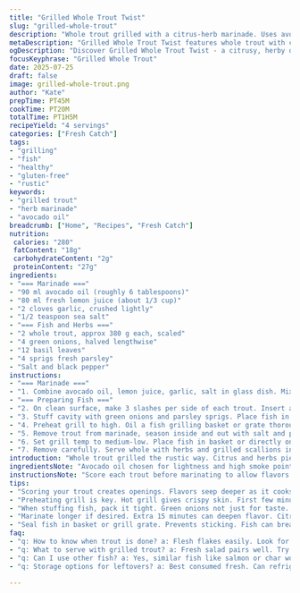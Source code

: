 ```yaml
---
title: "Grilled Whole Trout Twist"
slug: "grilled-whole-trout"
description: "Whole trout grilled with a citrus-herb marinade. Uses avocado oil and lemon instead of olive oil and lime. Herbs swapped mint for basil and parsley. Fish scored, stuffed, marinated 45 minutes. Grill hot then medium heat, 7-12 minutes per side. Aromatic and fresh with slight tang. No gluten, dairy, eggs, nuts. Simple, rustic, flavorful. Served whole with charred scallions inside. Citrusy, smoky, herbal layers."
metaDescription: "Grilled Whole Trout Twist features whole trout with citrus-herb marinade using avocado oil. Aromatic, fresh, gluten-free dish for any occasion."
ogDescription: "Discover Grilled Whole Trout Twist - a citrusy, herby dish that's bold and gluten-free. Perfect for grilling season with a rustic flair."
focusKeyphrase: "Grilled Whole Trout"
date: 2025-07-25
draft: false
image: grilled-whole-trout.png
author: "Kate"
prepTime: PT45M
cookTime: PT20M
totalTime: PT1H5M
recipeYield: "4 servings"
categories: ["Fresh Catch"]
tags:
- "grilling"
- "fish"
- "healthy"
- "gluten-free"
- "rustic"
keywords:
- "grilled trout"
- "herb marinade"
- "avocado oil"
breadcrumb: ["Home", "Recipes", "Fresh Catch"]
nutrition: 
 calories: "280"
 fatContent: "18g"
 carbohydrateContent: "2g"
 proteinContent: "27g"
ingredients:
- "=== Marinade ==="
- "90 ml avocado oil (roughly 6 tablespoons)"
- "80 ml fresh lemon juice (about 1/3 cup)"
- "2 cloves garlic, crushed lightly"
- "1/2 teaspoon sea salt"
- "=== Fish and Herbs ==="
- "2 whole trout, approx 380 g each, scaled"
- "4 green onions, halved lengthwise"
- "12 basil leaves"
- "4 sprigs fresh parsley"
- "Salt and black pepper"
instructions:
- "=== Marinade ==="
- "1. Combine avocado oil, lemon juice, garlic, salt in glass dish. Mix well."
- "=== Preparing Fish ==="
- "2. On clean surface, make 3 slashes per side of each trout. Insert a basil leaf into each cut."
- "3. Stuff cavity with green onions and parsley sprigs. Place fish in marinade, coat thoroughly. Refrigerate 45 minutes."
- "4. Preheat grill to high. Oil a fish grilling basket or grate thoroughly."
- "5. Remove trout from marinade, season inside and out with salt and pepper."
- "6. Set grill temp to medium-low. Place fish in basket or directly on grill. Cook 7-12 minutes per side till flesh flakes easily from bone."
- "7. Remove carefully. Serve whole with herbs and grilled scallions inside."
introduction: "Whole trout grilled the rustic way. Citrus and herbs pierce the fish's flesh. Lemon juice and avocado oil backdrop, garlic and salt. Fresh basil replaces mint. Parsley swaps for extra green freshness. Green onions stuffed inside for subtle crunch and bite. Marinate longer, forty-five minutes to soak and soften. Grill hot briefly, then gentler heat to finish cooking. Skin crisps, flesh steams inside. Fish scored like slashes, basil leaves nestle within. Smoky char, herbal aroma. Simple staples, no frills. Gluten-free. Dairy-free. Nuts absent. Just fish, herbs, heat, and time. Serve whole, no fillets. Rustic, bold. A grilled dinner."
ingredientsNote: "Avocado oil chosen for lightness and high smoke point. Lemon juice brightens and tenderizes fish flesh, replacing lime for a milder citrus punch. Basil leaves in place of mint add warmth and anise notes rather than coolness. Parsley gives leafy freshness and subtle earthiness. Crush garlic only slightly to avoid overpowering sharpness. Whole green onions aromatize and provide mild onion flavor inside. Fish weight slightly increased for portion heft. Salt adjusted to balance acidity. Keep herbs fresh for best flavor impact."
instructionsNote: "Score each trout before marinating to allow flavors to seep into the flesh deeply. Insert basil leaves in cuts to infuse aroma during grilling. Marinate fish 45 minutes rather than 30 for intensified herb and citrus notes. Preheat grill well, oil grate or basket thoroughly to prevent sticking. Season inside and outside post marination to avoid washoff. Start cooking on high heat for skin crisping, then lower to medium-low for even cooking without burning. Grill times adjusted—7 to 12 minutes per side depending on heat and fish thickness. Fish is done when flesh flakes easily from the bone. Use a fish basket for safer grilling when possible. Serve immediately with herbs intact."
tips:
- "Scoring your trout creates openings. Flavors seep deeper as it cooks. More marinade impact. Use sharp knife—or scissors. Three slashes. Both sides. Careful not to cut through."
- "Preheating grill is key. Hot grill gives crispy skin. First few minutes on high heat. Then reduce to medium-low. Prevents burning. Cook evenly without drying out."
- "When stuffing fish, pack it tight. Green onions not just for taste. Adds texture inside. Parsley also brightens flavor profile. Fresh herbs make a difference."
- "Marinate longer if desired. Extra 15 minutes can deepen flavor. Citrus tenderizes, herbs infuse. Some skip marination. Don’t do this. Fish tastes bland otherwise. Get that soak in."
- "Seal fish in basket or grill grate. Prevents sticking. Fish can break apart. Not pretty on the plate. Use oiled tools. Make cleanup easier. Less hassle."
faq:
- "q: How to know when trout is done? a: Flesh flakes easily. Look for a white opaque color. Check thickest part. Cook until ready. Don’t overdo it."
- "q: What to serve with grilled trout? a: Fresh salad pairs well. Try grilled veggies too. Roasted potatoes work. Simple sides are best. Keep focus on the fish."
- "q: Can I use other fish? a: Yes, similar fish like salmon or char works well. Adjust cooking times accordingly. Different thickness needs attention."
- "q: Storage options for leftovers? a: Best consumed fresh. Can refrigerate for 1-2 days. Cover tightly to keep moisture. Reheat gently. Avoid drying out."

---
```

